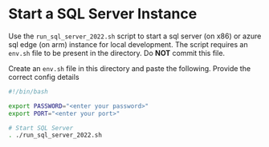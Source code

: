 # Start a SQL Server Instance

Use the `run_sql_server_2022.sh` script to start a sql server (on x86) or azure sql edge (on arm) instance for local development. The script requires an `env.sh` file to be present in the directory. Do **NOT** commit this file.

Create an `env.sh` file in this directory and paste the following. Provide the correct config details

```bash
#!/bin/bash

export PASSWORD="<enter your password>"
export PORT="<enter your port>"
```


```bash
# Start SQL Server
. ./run_sql_server_2022.sh
```